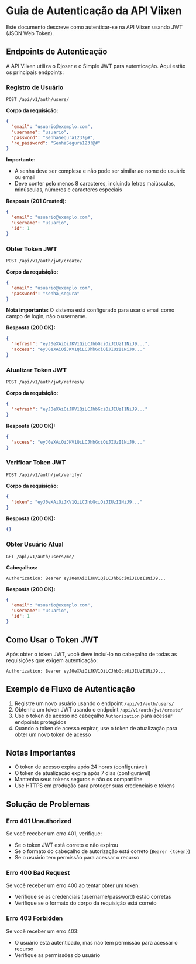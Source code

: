 # Guia de Autenticação da API Viixen

Este documento descreve como autenticar-se na API Viixen usando JWT (JSON Web Token).

## Endpoints de Autenticação

A API Viixen utiliza o Djoser e o Simple JWT para autenticação. Aqui estão os principais endpoints:

### Registro de Usuário

```
POST /api/v1/auth/users/
```

**Corpo da requisição:**
```json
{
  "email": "usuario@exemplo.com",
  "username": "usuario",
  "password": "SenhaSegura123!@#",
  "re_password": "SenhaSegura123!@#"
}
```

**Importante:**
- A senha deve ser complexa e não pode ser similar ao nome de usuário ou email
- Deve conter pelo menos 8 caracteres, incluindo letras maiúsculas, minúsculas, números e caracteres especiais

**Resposta (201 Created):**
```json
{
  "email": "usuario@exemplo.com",
  "username": "usuario",
  "id": 1
}
```

### Obter Token JWT

```
POST /api/v1/auth/jwt/create/
```

**Corpo da requisição:**
```json
{
  "email": "usuario@exemplo.com",
  "password": "senha_segura"
}
```

**Nota importante:** O sistema está configurado para usar o email como campo de login, não o username.

**Resposta (200 OK):**
```json
{
  "refresh": "eyJ0eXAiOiJKV1QiLCJhbGciOiJIUzI1NiJ9...",
  "access": "eyJ0eXAiOiJKV1QiLCJhbGciOiJIUzI1NiJ9..."
}
```

### Atualizar Token JWT

```
POST /api/v1/auth/jwt/refresh/
```

**Corpo da requisição:**
```json
{
  "refresh": "eyJ0eXAiOiJKV1QiLCJhbGciOiJIUzI1NiJ9..."
}
```

**Resposta (200 OK):**
```json
{
  "access": "eyJ0eXAiOiJKV1QiLCJhbGciOiJIUzI1NiJ9..."
}
```

### Verificar Token JWT

```
POST /api/v1/auth/jwt/verify/
```

**Corpo da requisição:**
```json
{
  "token": "eyJ0eXAiOiJKV1QiLCJhbGciOiJIUzI1NiJ9..."
}
```

**Resposta (200 OK):**
```json
{}
```

### Obter Usuário Atual

```
GET /api/v1/auth/users/me/
```

**Cabeçalhos:**
```
Authorization: Bearer eyJ0eXAiOiJKV1QiLCJhbGciOiJIUzI1NiJ9...
```

**Resposta (200 OK):**
```json
{
  "email": "usuario@exemplo.com",
  "username": "usuario",
  "id": 1
}
```

## Como Usar o Token JWT

Após obter o token JWT, você deve incluí-lo no cabeçalho de todas as requisições que exigem autenticação:

```
Authorization: Bearer eyJ0eXAiOiJKV1QiLCJhbGciOiJIUzI1NiJ9...
```

## Exemplo de Fluxo de Autenticação

1. Registre um novo usuário usando o endpoint `/api/v1/auth/users/`
2. Obtenha um token JWT usando o endpoint `/api/v1/auth/jwt/create/`
3. Use o token de acesso no cabeçalho `Authorization` para acessar endpoints protegidos
4. Quando o token de acesso expirar, use o token de atualização para obter um novo token de acesso

## Notas Importantes

- O token de acesso expira após 24 horas (configurável)
- O token de atualização expira após 7 dias (configurável)
- Mantenha seus tokens seguros e não os compartilhe
- Use HTTPS em produção para proteger suas credenciais e tokens

## Solução de Problemas

### Erro 401 Unauthorized

Se você receber um erro 401, verifique:
- Se o token JWT está correto e não expirou
- Se o formato do cabeçalho de autorização está correto (`Bearer {token}`)
- Se o usuário tem permissão para acessar o recurso

### Erro 400 Bad Request

Se você receber um erro 400 ao tentar obter um token:
- Verifique se as credenciais (username/password) estão corretas
- Verifique se o formato do corpo da requisição está correto

### Erro 403 Forbidden

Se você receber um erro 403:
- O usuário está autenticado, mas não tem permissão para acessar o recurso
- Verifique as permissões do usuário

